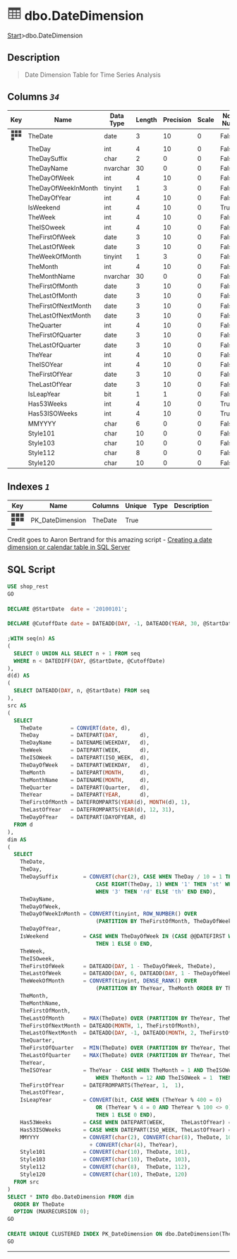 # ![logo](../Images/table.svg) dbo.DateDimension

[Start](../start.md)>dbo.DateDimension

## [](#Description) Description

> Date Dimension Table for Time Series Analysis

## [](#Columns) Columns _`34`_

|Key|Name|Data Type|Length|Precision|Scale|Not Null|Description
|---|---|---|---|---|---|---|---
|[![Cluster Key PK_DateDimension](../Images/Cluster.svg)](#Indexes)|TheDate|date|3|10|0|False||
| |TheDay|int|4|10|0|False||
| |TheDaySuffix|char|2|0|0|False||
| |TheDayName|nvarchar|30|0|0|False||
| |TheDayOfWeek|int|4|10|0|False||
| |TheDayOfWeekInMonth|tinyint|1|3|0|False||
| |TheDayOfYear|int|4|10|0|False||
| |IsWeekend|int|4|10|0|True||
| |TheWeek|int|4|10|0|False||
| |TheISOweek|int|4|10|0|False||
| |TheFirstOfWeek|date|3|10|0|False||
| |TheLastOfWeek|date|3|10|0|False||
| |TheWeekOfMonth|tinyint|1|3|0|False||
| |TheMonth|int|4|10|0|False||
| |TheMonthName|nvarchar|30|0|0|False||
| |TheFirstOfMonth|date|3|10|0|False||
| |TheLastOfMonth|date|3|10|0|False||
| |TheFirstOfNextMonth|date|3|10|0|False||
| |TheLastOfNextMonth|date|3|10|0|False||
| |TheQuarter|int|4|10|0|False||
| |TheFirstOfQuarter|date|3|10|0|False||
| |TheLastOfQuarter|date|3|10|0|False||
| |TheYear|int|4|10|0|False||
| |TheISOYear|int|4|10|0|False||
| |TheFirstOfYear|date|3|10|0|False||
| |TheLastOfYear|date|3|10|0|False||
| |IsLeapYear|bit|1|1|0|False||
| |Has53Weeks|int|4|10|0|True||
| |Has53ISOWeeks|int|4|10|0|True||
| |MMYYYY|char|6|0|0|False||
| |Style101|char|10|0|0|False||
| |Style103|char|10|0|0|False||
| |Style112|char|8|0|0|False||
| |Style120|char|10|0|0|False||

## [](#Indexes) Indexes _`1`_

|Key|Name|Columns|Unique|Type|Description
|---|---|---|---|---|---
|[![Cluster Key PK_DateDimension](../Images/Cluster.svg)](#Indexes)|PK_DateDimension|TheDate|True|||

Credit goes to Aaron Bertrand for this amazing script - [Creating a date dimension or calendar table in SQL Server](https://www.mssqltips.com/sqlservertip/4054/creating-a-date-dimension-or-calendar-table-in-sql-server/)

## [](#SqlScript) SQL Script

```SQL
USE shop_rest
GO

DECLARE @StartDate  date = '20100101';

DECLARE @CutoffDate date = DATEADD(DAY, -1, DATEADD(YEAR, 30, @StartDate));

;WITH seq(n) AS
(
  SELECT 0 UNION ALL SELECT n + 1 FROM seq
  WHERE n < DATEDIFF(DAY, @StartDate, @CutoffDate)
),
d(d) AS
(
  SELECT DATEADD(DAY, n, @StartDate) FROM seq
),
src AS
(
  SELECT
    TheDate         = CONVERT(date, d),
    TheDay          = DATEPART(DAY,       d),
    TheDayName      = DATENAME(WEEKDAY,   d),
    TheWeek         = DATEPART(WEEK,      d),
    TheISOWeek      = DATEPART(ISO_WEEK,  d),
    TheDayOfWeek    = DATEPART(WEEKDAY,   d),
    TheMonth        = DATEPART(MONTH,     d),
    TheMonthName    = DATENAME(MONTH,     d),
    TheQuarter      = DATEPART(Quarter,   d),
    TheYear         = DATEPART(YEAR,      d),
    TheFirstOfMonth = DATEFROMPARTS(YEAR(d), MONTH(d), 1),
    TheLastOfYear   = DATEFROMPARTS(YEAR(d), 12, 31),
    TheDayOfYear    = DATEPART(DAYOFYEAR, d)
  FROM d
),
dim AS
(
  SELECT
    TheDate,
    TheDay,
    TheDaySuffix        = CONVERT(char(2), CASE WHEN TheDay / 10 = 1 THEN 'th' ELSE
                            CASE RIGHT(TheDay, 1) WHEN '1' THEN 'st' WHEN '2' THEN 'nd'
                            WHEN '3' THEN 'rd' ELSE 'th' END END),
    TheDayName,
    TheDayOfWeek,
    TheDayOfWeekInMonth = CONVERT(tinyint, ROW_NUMBER() OVER
                            (PARTITION BY TheFirstOfMonth, TheDayOfWeek ORDER BY TheDate)),
    TheDayOfYear,
    IsWeekend           = CASE WHEN TheDayOfWeek IN (CASE @@DATEFIRST WHEN 1 THEN 6 WHEN 7 THEN 1 END,7)
                            THEN 1 ELSE 0 END,
    TheWeek,
    TheISOweek,
    TheFirstOfWeek      = DATEADD(DAY, 1 - TheDayOfWeek, TheDate),
    TheLastOfWeek       = DATEADD(DAY, 6, DATEADD(DAY, 1 - TheDayOfWeek, TheDate)),
    TheWeekOfMonth      = CONVERT(tinyint, DENSE_RANK() OVER
                            (PARTITION BY TheYear, TheMonth ORDER BY TheWeek)),
    TheMonth,
    TheMonthName,
    TheFirstOfMonth,
    TheLastOfMonth      = MAX(TheDate) OVER (PARTITION BY TheYear, TheMonth),
    TheFirstOfNextMonth = DATEADD(MONTH, 1, TheFirstOfMonth),
    TheLastOfNextMonth  = DATEADD(DAY, -1, DATEADD(MONTH, 2, TheFirstOfMonth)),
    TheQuarter,
    TheFirstOfQuarter   = MIN(TheDate) OVER (PARTITION BY TheYear, TheQuarter),
    TheLastOfQuarter    = MAX(TheDate) OVER (PARTITION BY TheYear, TheQuarter),
    TheYear,
    TheISOYear          = TheYear - CASE WHEN TheMonth = 1 AND TheISOWeek > 51 THEN 1
                            WHEN TheMonth = 12 AND TheISOWeek = 1  THEN -1 ELSE 0 END,
    TheFirstOfYear      = DATEFROMPARTS(TheYear, 1,  1),
    TheLastOfYear,
    IsLeapYear          = CONVERT(bit, CASE WHEN (TheYear % 400 = 0)
                            OR (TheYear % 4 = 0 AND TheYear % 100 <> 0)
                            THEN 1 ELSE 0 END),
    Has53Weeks          = CASE WHEN DATEPART(WEEK,     TheLastOfYear) = 53 THEN 1 ELSE 0 END,
    Has53ISOWeeks       = CASE WHEN DATEPART(ISO_WEEK, TheLastOfYear) = 53 THEN 1 ELSE 0 END,
    MMYYYY              = CONVERT(char(2), CONVERT(char(8), TheDate, 101))
                          + CONVERT(char(4), TheYear),
    Style101            = CONVERT(char(10), TheDate, 101),
    Style103            = CONVERT(char(10), TheDate, 103),
    Style112            = CONVERT(char(8),  TheDate, 112),
    Style120            = CONVERT(char(10), TheDate, 120)
  FROM src
)
SELECT * INTO dbo.DateDimension FROM dim
  ORDER BY TheDate
  OPTION (MAXRECURSION 0);
GO

CREATE UNIQUE CLUSTERED INDEX PK_DateDimension ON dbo.DateDimension(TheDate);
GO

```

___
